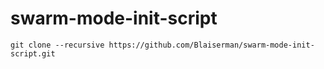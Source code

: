# swarm-mode-init-script

```
git clone --recursive https://github.com/Blaiserman/swarm-mode-init-script.git
```
